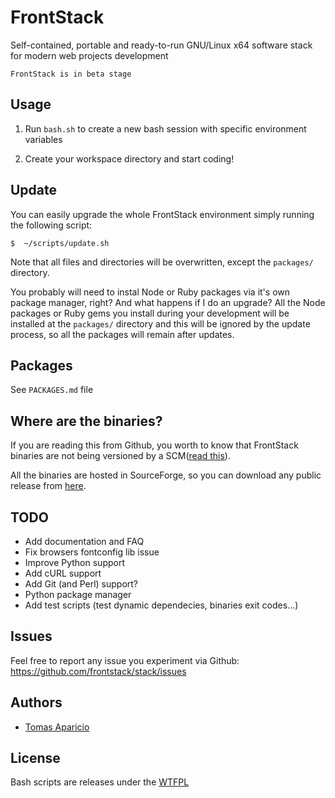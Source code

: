 # FrontStack

Self-contained, portable and ready-to-run GNU/Linux x64 software stack for modern web projects development

`FrontStack is in beta stage`

## Usage

1. Run `bash.sh` to create a new bash session with specific environment variables

2. Create your workspace directory and start coding!

## Update

You can easily upgrade the whole FrontStack environment simply running the following script:

```shell
$  ~/scripts/update.sh
```

Note that all files and directories will be overwritten, except the `packages/` directory.

You probably will need to instal Node or Ruby packages via it's own package manager, right? And what happens if I do an upgrade?
All the Node packages or Ruby gems you install during your development will be installed at the `packages/` directory and this will be ignored by the update process, so all the packages will remain after updates.

## Packages

See `PACKAGES.md` file

## Where are the binaries?

If you are reading this from Github, you worth to know that FrontStack binaries are not being versioned by a SCM([read this](http://blog.bintray.com/2013/05/30/google-and-github-insist-go-store-your-binaries-in-a-proper-place/?shareadraft=51a74b1186613)).

All the binaries are hosted in SourceForge, so you can download any public release from [here](https://sourceforge.net/projects/frontstack/files/releases/).

## TODO

- Add documentation and FAQ
- Fix browsers fontconfig lib issue
- Improve Python support
- Add cURL support
- Add Git (and Perl) support?
- Python package manager
- Add test scripts (test dynamic dependecies, binaries exit codes...)

## Issues

Feel free to report any issue you experiment via Github:
https://github.com/frontstack/stack/issues

## Authors

- [Tomas Aparicio](https://github.com/h2non)

## License

Bash scripts are releases under the [WTFPL](http://www.wtfpl.net/txt/copying/)